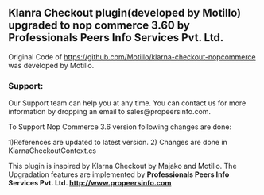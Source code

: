 <h2>Klanra Checkout plugin(developed by Motillo) upgraded to nop commerce 3.60 by Professionals Peers Info Services Pvt. Ltd.</h2>

Original Code of  https://github.com/Motillo/klarna-checkout-nopcommerce was developed by Motillo.

<h3>Support:</h3>
Our Support team can help you at any time. You can contact us for more information by dropping an email to sales@propeersinfo.com.

To Support Nop Commerce 3.6 version following changes are done:

1)References are updated to latest version.
2) Changes are done in KlarnaCheckoutContext.cs

This plugin is inspired by Klarna Checkout by Majako and Motillo. The Upgradation features are implemented by <b>Professionals Peers Info Services Pvt. Ltd. http://www.propeersinfo.com</b>
